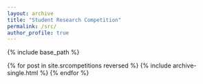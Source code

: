 ```yaml
---
layout: archive
title: "Student Research Competition"
permalink: /src/
author_profile: true
---
```


{% include base_path %}

{% for post in site.srcompetitions reversed %}
  {% include archive-single.html %}
{% endfor %}

